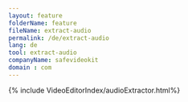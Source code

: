 ```yaml
---
layout: feature
folderName: feature
fileName: extract-audio
permalink: /de/extract-audio
lang: de
tool: extract-audio
companyName: safevideokit
domain : com
---
```


{% include VideoEditorIndex/audioExtractor.html%}

   